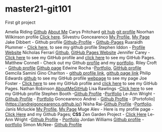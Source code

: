 # master21-git101

First git project

Amelia Riding [Github](https://github.com/Melia-create) [About Me](https://melia-create.github.io/aboutme/)
Carys Pritchard [git hub](https://github.com/carys23) [git profile](https://carys23.github.io)
Noorhan Wilkinson profile [Click here](https://github.com/Lightyyyy).
Silvestru Goncearenco [My Profile](https://github.com/Malatezta), [My Page](https://malatezta.github.io/)
Jake Dibbert - Github profile [Github-Profile](https://github.com/JakeyD11) - [Github-Pages](https://jakeyd11.github.io/)
Ruaraidh Plummer - [Click here](https://github.com/ruarplum), to see my github profile
Stephen Iddon - [Profile](https://github.com/SteIddon) [Website](https://steiddon.github.io/Website/)
Nicholas Ferrari [Github](https://github.com/NickFerra), [GitHub Pages Website](https://nickferra.github.io/NickWeb/)
Jennifer Carey - [Click here](https://github.com/jennifer-carey) to see my GitHub profile and [click here](https://jennifer-carey.github.io/) to see my GitHub Pages.
Matthew Connell - Check out my Github [profile](https://github.com/Connell97) and my [portfolio](https://connell97.github.io/portfolio/).
Riley Croft - [Github profile](https://github.com/Riley142)  [Github page](https://riley142.github.io/Portfolio/)
Edwine Rocha -[Portfolio](https://edwine-r.github.io/pf/), [GitHub profile](https://github.com/Edwine-R)
Gemcila Samini Gino Charlton - [github profile link](https://github.com/ggemcila), [github page link](https://ggemcila.github.io/)
Philip Edwards [github](https://github.com/phiddle) to see my GitHub profile [webpage](https://phiddle.github.io/phiddle) to see my page
Joe Foster - [Click here](https://github.com/JoeFoster-cn) to see my GitHub profile and [click here](https://joefoster-cn.github.io/) to see my GitHub Pages.
Nathan Robinson [AboutMe](https://github.com/NathanRobinson11/)[GitHub](https://github.com/NathanRobinson11/)
Lisa Rawlings -[Click here](https://github.com/lisarawlings) to see my GitHub profile
Stephen Booth -[Github Profile](https://github.com/boothscript) -[Portfolio](https://boothscript.github.io/portfolio2)
Le-Ann Wright -[Github Profile](https://github.com/LRWright) - [Portfolio](https://lrwright.github.io/)
Goncearenco Andrei - [Github Profile](https://github.com/andreigoncearenco) - [Portofolio] (https://andreigoncearenco.github.io/)
Nisha Rai-[Github Profile](https://github.com/nisharai26) -[Portfolio](https:///nisharai26.github.io).
Janis Mcluckie [My Profile](https://github.com/JanisMc), [My Page](https://janismc.github.io/)
Muge Alev -  Here is my profile page - [Click Here](https://github.com/mafromist) and my Github Pages; **CSS** Zen Garden Project - [Click Here](https://mafromist.github.io/css-zen-garden/)
Le-Ann Wright -[Github Profile](https://github.com/LRWright) - [Portfolio](https://lrwright.github.io/)
Jordan Williams [Github profile](https://github.com/jthomasw88) - [portfolio](https://jthomasw88.github.io/profile-page/)
Simon McNee- [Github Profile](https://github.com/simcnee)
